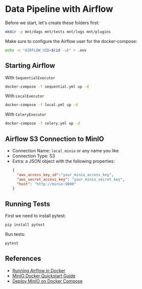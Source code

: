 # Data Pipeline with Airflow

Before we start, let's create these folders first:

```sh
mkdir -p mnt/dags mnt/tests mnt/logs mnt/plugins
```

Make sure to configure the Airflow user for the docker-compose:

```sh
echo -e "AIRFLOW_UID=$(id -u)" > .env
```

## Starting Airflow

With `SequentialExecutor`

```sh
docker-compose -f sequential.yml up -d
```

With `LocalExecutor`

```sh
docker-compose -f local.yml up -d
```

With `CeleryExecutor`

```sh
docker-compose -f celery.yml up -d
```

## Airflow S3 Connection to MinIO

* Connection Name: `local_minio` or any name you like
* Connection Type: S3
* Extra: a JSON object with the following properties:
  ```json
  {
    "aws_access_key_id":"your_minio_access_key",
    "aws_secret_access_key": "your_minio_secret_key",
    "host": "http://minio:9000"
  }
  ```

## Running Tests

First we need to install pytest:
```sh
pip install pytest
```

Run tests:
```sh
pytest
```

## References

* [Running Airflow in Docker](https://airflow.apache.org/docs/apache-airflow/stable/start/docker.html)
* [MinIO Docker Quickstart Guide](https://docs.min.io/docs/minio-docker-quickstart-guide.html)
* [Deploy MinIO on Docker Compose](https://docs.min.io/docs/deploy-minio-on-docker-compose)
